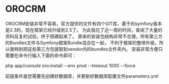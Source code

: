OROCRM
======

OROCRM安装非常不容易，官方提供的文件有四个GIT库，基于的symfony版本是2.3的，现在框架已经升级到2.5了。
为此我花了近一周的时间，查阅了大量的资料反复的试验，终于搭建起来了。
原来的安装包结构非常不合理，所有第三方的Bundles文件与Symfony框架Bundle混合在一起，
不利于框架的整体升级，所以我特别把这些第三方包提取到vendor内的bundles文件夹内。
安装非常方便只需要在命令行输入下面的命令即可： 

php app/console oro:install --env prod --timeout 1000 --force 

前提条件是您需要先创建好数据库，并更新好数据库配置文件parameters.yml
